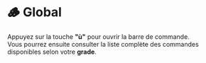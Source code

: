 # 🪵 Global

Appuyez sur la touche **"ù"** pour ouvrir la barre de commande.\
Vous pourrez ensuite consulter la liste complète des commandes disponibles selon votre **grade**.
